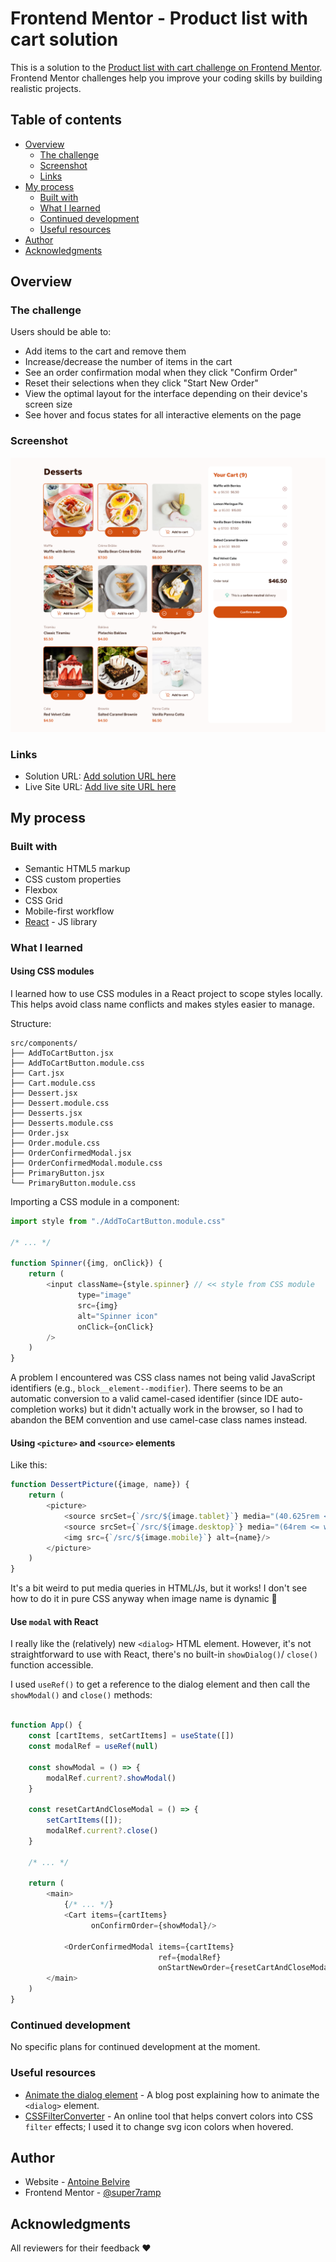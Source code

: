 # Frontend Mentor - Product list with cart solution

This is a solution to
the [Product list with cart challenge on Frontend Mentor](https://www.frontendmentor.io/challenges/product-list-with-cart-5MmqLVAp_d).
Frontend Mentor challenges help you improve your coding skills by building realistic projects.

## Table of contents

- [Overview](#overview)
    - [The challenge](#the-challenge)
    - [Screenshot](#screenshot)
    - [Links](#links)
- [My process](#my-process)
    - [Built with](#built-with)
    - [What I learned](#what-i-learned)
    - [Continued development](#continued-development)
    - [Useful resources](#useful-resources)
- [Author](#author)
- [Acknowledgments](#acknowledgments)

## Overview

### The challenge

Users should be able to:

- Add items to the cart and remove them
- Increase/decrease the number of items in the cart
- See an order confirmation modal when they click "Confirm Order"
- Reset their selections when they click "Start New Order"
- View the optimal layout for the interface depending on their device's screen size
- See hover and focus states for all interactive elements on the page

### Screenshot

![](./screenshot.png)

### Links

- Solution URL: [Add solution URL here](https://your-solution-url.com)
- Live Site URL: [Add live site URL here](https://your-live-site-url.com)

## My process

### Built with

- Semantic HTML5 markup
- CSS custom properties
- Flexbox
- CSS Grid
- Mobile-first workflow
- [React](https://reactjs.org/) - JS library

### What I learned

#### Using CSS modules

I learned how to use CSS modules in a React project to scope styles locally. This helps avoid class name conflicts and
makes styles easier to manage.

Structure:

```
src/components/
├── AddToCartButton.jsx
├── AddToCartButton.module.css
├── Cart.jsx
├── Cart.module.css
├── Dessert.jsx
├── Dessert.module.css
├── Desserts.jsx
├── Desserts.module.css
├── Order.jsx
├── Order.module.css
├── OrderConfirmedModal.jsx
├── OrderConfirmedModal.module.css
├── PrimaryButton.jsx
└── PrimaryButton.module.css
```

Importing a CSS module in a component:

```js
import style from "./AddToCartButton.module.css"

/* ... */

function Spinner({img, onClick}) {
    return (
        <input className={style.spinner} // << style from CSS module
               type="image"
               src={img}
               alt="Spinner icon"
               onClick={onClick}
        />
    )
}
```

A problem I encountered was CSS class names not being valid JavaScript identifiers (e.g., `block__element--modifier`).
There seems to be an automatic conversion to a valid camel-cased identifier (since IDE auto-completion works) but it
didn't actually work in the browser, so I had to abandon the BEM convention and use camel-case class names instead.

#### Using `<picture>` and `<source>` elements

Like this:

```js
function DessertPicture({image, name}) {
    return (
        <picture>
            <source srcSet={`/src/${image.tablet}`} media="(40.625rem <= width < 64rem)"/>
            <source srcSet={`/src/${image.desktop}`} media="(64rem <= width)"/>
            <img src={`/src/${image.mobile}`} alt={name}/>
        </picture>
    )
}
```

It's a bit weird to put media queries in HTML/Js, but it works! I don't see how to do it in pure CSS anyway when
image name is dynamic 🤔

#### Use `modal` with React

I really like the (relatively) new `<dialog>` HTML element. However, it's not straightforward to use with React, there's
no built-in `showDialog()`/ `close()` function accessible.

I used `useRef()` to get a reference to the dialog element and then call the `showModal()` and `close()` methods:

```js

function App() {
    const [cartItems, setCartItems] = useState([])
    const modalRef = useRef(null)

    const showModal = () => {
        modalRef.current?.showModal()
    }
  
    const resetCartAndCloseModal = () => {
        setCartItems([]);
        modalRef.current?.close()
    }
    
    /* ... */
  
    return (
        <main>
            {/* ... */}
            <Cart items={cartItems}
                  onConfirmOrder={showModal}/>
                
            <OrderConfirmedModal items={cartItems}
                                 ref={modalRef}
                                 onStartNewOrder={resetCartAndCloseModal}/>
        </main>
    )
}
```

### Continued development

No specific plans for continued development at the moment.

### Useful resources

- [Animate the dialog element](https://frontendmasters.com/blog/animating-dialog/) - A blog post explaining how to
  animate the `<dialog>` element.
- [CSSFilterConverter](https://cssfilterconverter.com/) - An online tool that helps convert colors into CSS `filter`
  effects; I used it to change svg icon colors when hovered.

## Author

- Website - [Antoine Belvire](https://belv.re)
- Frontend Mentor - [@super7ramp](https://www.frontendmentor.io/profile/super7ramp)

## Acknowledgments

All reviewers for their feedback ❤️

